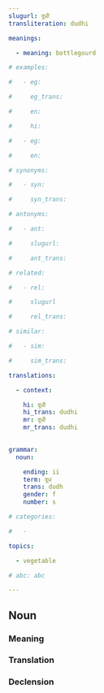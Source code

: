 ```yaml
---
slugurl: दूधी
transliteration: dudhi

meanings:

  - meaning: bottlegourd

# examples:

#   - eg:

#     eg_trans: 

#     en:

#     hi:

#   - eg:

#     en:

# synonyms:

#   - syn: 

#     syn_trans: 

# antonyms:

#   - ant:

#     slugurl:

#     ant_trans: 

# related:

#   - rel:

#     slugurl

#     rel_trans: 

# similar:

#   - sim: 

#     sim_trans: 

translations:

  - context:

    hi: दूधी
    hi_trans: dudhi
    mr: दूधी
    mr_trans: dudhi
    

grammar:
  noun:

    ending: ii
    term: दूध
    trans: dudh
    gender: f
    number: s

# categories:

#   -

topics:

  - vegetable

# abc: abc   

---
```


## Noun

<!-- <fos :grammar="grammar" ></fos> -->

### Meaning

<meaning :meanings="meanings" ></meaning>

<!-- ### Examples
<eg :eg="examples" ></eg> -->

<!-- ### Synonyms
<syn :syn="synonyms" ></syn> -->

<!-- ### Antonyms
<ant :ant="antonyms" ></ant> -->

### Translation

<translation :translation="translations" ></translation>

### Declension

<noun-decl :grammar="grammar" ></noun-decl>

<!-- ### Related
<related :related="related" ></related> -->

<!-- ### Similar
<similar :similar="similar" ></similar> -->
